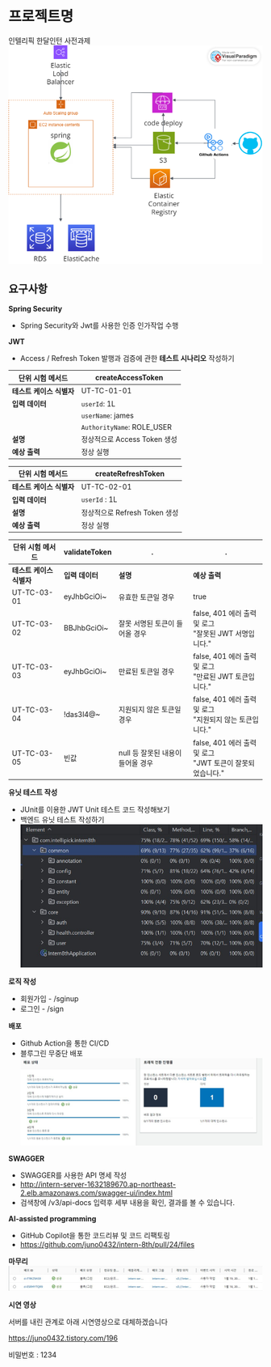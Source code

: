 # 프로젝트명
인텔리픽 한달인턴 사전과제
![설계도.png](readme/설계도.png)

## 요구사항
**Spring Security**
- Spring Security와 Jwt를 사용한 인증 인가작업 수행

**JWT**
-  Access / Refresh Token 발행과 검증에 관한 **테스트 시나리오** 작성하기

| 단위 시험 메서드            | createAccessToken           |
|-----------------------------|-----------------------------|
| **테스트 케이스 식별자**    | UT-TC-01-01                |
| **입력 데이터**             |`userId`: 1L             |
|                             |`userName`: james        |
|                             |`AuthorityName`: ROLE_USER |
| **설명**                   | 정상적으로 Access Token 생성 |
| **예상 출력**              | 정상 실행                   |

| 단위 시험 메서드         | createRefreshToken           |
|--------------------------|------------------------------|
| **테스트 케이스 식별자** | UT-TC-02-01                 |
| **입력 데이터**          | `userId` : 1L                  |
| **설명**                 | 정상적으로 Refresh Token 생성 |
| **예상 출력**            | 정상 실행                    |

| 단위 시험 메서드         | validateToken                | .| .|
|--------------------------|------------------------------|------------------------------|------------------------------|
| **테스트 케이스 식별자** | **입력 데이터**             | **설명**                          | **예상 출력**                                   |
| UT-TC-03-01             | eyJhbGciOi~                 | 유효한 토큰일 경우                 | true                                           |
| UT-TC-03-02             | BBJhbGciOi~                 | 잘못 서명된 토큰이 들어올 경우      | false, 401 에러 출력 및 로그 <br> "잘못된 JWT 서명입니다." |
| UT-TC-03-03             | eyJhbGciOi~                 | 만료된 토큰일 경우                 | false, 401 에러 출력 및 로그 <br> "만료된 JWT 토큰입니다." |
| UT-TC-03-04             | !das3l4@~                   | 지원되지 않은 토큰일 경우           | false, 401 에러 출력 및 로그 <br> "지원되지 않는 토큰입니다." |
| UT-TC-03-05             | 빈값                        | null 등 잘못된 내용이 들어올 경우    | false, 401 에러 출력 및 로그 <br> "JWT 토큰이 잘못되었습니다." |

**유닛 테스트 작성**
- JUnit를 이용한 JWT Unit 테스트 코드 작성해보기
- 백엔드 유닛 테스트 작성하기
![테스트코드.JPG](readme/테스트코드.JPG)

**로직 작성**
- 회원가입 - /sginup
- 로그인 - /sign

**배포**
- Github Action을 통한 CI/CD
- 블루그린 무중단 배포
![배포.JPG](readme/배포.JPG)

**SWAGGER**
- SWAGGER를 사용한 API 명세 작성
- http://intern-server-1632189670.ap-northeast-2.elb.amazonaws.com/swagger-ui/index.html
- 검색창에 /v3/api-docs 입력후 세부 내용을 확인, 결과를 볼 수 있습니다.

**AI-assisted programming**
- GitHub Copilot을 통한 코드리뷰 및 코드 리팩토링
- https://github.com/juno0432/intern-8th/pull/24/files

**마무리**
![재배포.JPG](readme/재배포.JPG)

**시연 영상**

서버를 내린 관계로 아래 시연영상으로 대체하겠습니다

https://juno0432.tistory.com/196

비밀번호 : 1234
